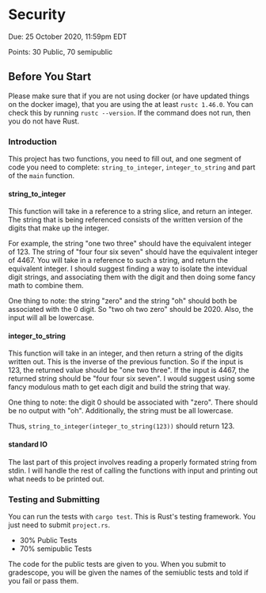 # Security

Due: 25 October 2020, 11:59pm EDT  

Points: 30 Public, 70 semipublic 

## Before You Start

Please make sure that if you are not using docker (or have updated things on the
docker image), that you are using the at least `rustc 1.46.0`. You 
can check this by running `rustc --version`. If the command does not run, then 
you do not have Rust. 

### Introduction

This project has two functions, you need to fill out, and one segment of code 
you need to complete: `string_to_integer`, `integer_to_string` and part of the 
`main` function.

#### string_to_integer

This function will take in a reference to a string slice, and return an integer.
The string that is being referenced consists of the written version of the digits
that make up the integer. 

For example, the string "one two three" should have the equivalent integer of 
123. The string of "four four six seven" should have the equivalent integer of
4467. You will take in a reference to such a string, and return the equivalent 
integer. I should suggest finding a way to isolate the intevidual digit strings,
and associating them with the digit and then doing some fancy math to combine
them.

One thing to note: the string "zero" and the string "oh" should both be associated 
with the 0 digit. So "two oh two zero" should be 2020. Also, the input will all
be lowercase.

#### integer_to_string 

This function will take in an integer, and then return a string of the digits
written out. This is the inverse of the previous function. So if the input is
123, the returned value should be "one two three". If the input is 4467, the 
returned string should be "four four six seven". I would suggest using some 
fancy modulous math to get each digit and build the string that way. 

One thing to note: the digit 0 should be associated with "zero". There should
be no output with "oh". Additionally, the string must be all lowercase. 

Thus, `string_to_integer(integer_to_string(123))` should return 123.

#### standard IO

The last part of this project involves reading a properly formated string from 
stdin. I will handle the rest of calling the functions with input and printing
out what needs to be printed out.

### Testing and Submitting

You can run the tests with `cargo test`. This is Rust's testing framework. 
You just need to submit `project.rs`. 

+ 30% Public Tests
+ 70% semipublic Tests

The code for the public tests are given to you. When you submit to gradescope,
you will be given the names of the semiublic tests and told if you fail or pass
them.
